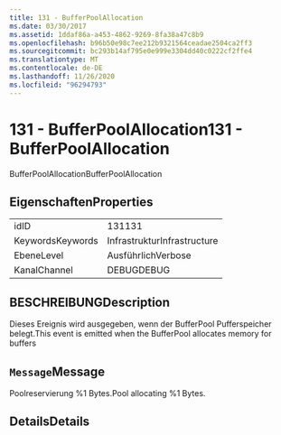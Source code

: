 ```yaml
---
title: 131 - BufferPoolAllocation
ms.date: 03/30/2017
ms.assetid: 1ddaf86a-a453-4862-9269-8fa38a47c8b9
ms.openlocfilehash: b96b50e98c7ee212b9321564ceadae2504ca2ff3
ms.sourcegitcommit: bc293b14af795e0e999e3304dd40c0222cf2ffe4
ms.translationtype: MT
ms.contentlocale: de-DE
ms.lasthandoff: 11/26/2020
ms.locfileid: "96294793"
---
```

# <a name="131---bufferpoolallocation"></a><span data-ttu-id="69196-102">131 - BufferPoolAllocation</span><span class="sxs-lookup"><span data-stu-id="69196-102">131 - BufferPoolAllocation</span></span>

<span data-ttu-id="69196-103">BufferPoolAllocation</span><span class="sxs-lookup"><span data-stu-id="69196-103">BufferPoolAllocation</span></span>  
  
## <a name="properties"></a><span data-ttu-id="69196-104">Eigenschaften</span><span class="sxs-lookup"><span data-stu-id="69196-104">Properties</span></span>  
  
|||  
|-|-|  
|<span data-ttu-id="69196-105">id</span><span class="sxs-lookup"><span data-stu-id="69196-105">ID</span></span>|<span data-ttu-id="69196-106">131</span><span class="sxs-lookup"><span data-stu-id="69196-106">131</span></span>|  
|<span data-ttu-id="69196-107">Keywords</span><span class="sxs-lookup"><span data-stu-id="69196-107">Keywords</span></span>|<span data-ttu-id="69196-108">Infrastruktur</span><span class="sxs-lookup"><span data-stu-id="69196-108">Infrastructure</span></span>|  
|<span data-ttu-id="69196-109">Ebene</span><span class="sxs-lookup"><span data-stu-id="69196-109">Level</span></span>|<span data-ttu-id="69196-110">Ausführlich</span><span class="sxs-lookup"><span data-stu-id="69196-110">Verbose</span></span>|  
|<span data-ttu-id="69196-111">Kanal</span><span class="sxs-lookup"><span data-stu-id="69196-111">Channel</span></span>|<span data-ttu-id="69196-112">DEBUG</span><span class="sxs-lookup"><span data-stu-id="69196-112">DEBUG</span></span>|  
  
## <a name="description"></a><span data-ttu-id="69196-113">BESCHREIBUNG</span><span class="sxs-lookup"><span data-stu-id="69196-113">Description</span></span>  

 <span data-ttu-id="69196-114">Dieses Ereignis wird ausgegeben, wenn der BufferPool Pufferspeicher belegt.</span><span class="sxs-lookup"><span data-stu-id="69196-114">This event is emitted when the BufferPool allocates memory for buffers</span></span>  
  
## <a name="message"></a><span data-ttu-id="69196-115">`Message`</span><span class="sxs-lookup"><span data-stu-id="69196-115">Message</span></span>  

 <span data-ttu-id="69196-116">Poolreservierung %1 Bytes.</span><span class="sxs-lookup"><span data-stu-id="69196-116">Pool allocating %1 Bytes.</span></span>  
  
## <a name="details"></a><span data-ttu-id="69196-117">Details</span><span class="sxs-lookup"><span data-stu-id="69196-117">Details</span></span>
